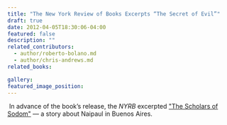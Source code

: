 ```yaml
---
title: "The New York Review of Books Excerpts “The Secret of Evil”"
draft: true
date: 2012-04-05T18:30:06-04:00
featured: false
description: ""
related_contributors:
  - author/roberto-bolano.md
  - author/chris-andrews.md
related_books:

gallery:
featured_image_position: 
---
```


 In advance of the book’s release, the _NYRB_ excerpted ["The Scholars of Sodom"](http://www.nybooks.com/blogs/nyrblog/2012/apr/05/bolano-naipaul-scholars-sodom/) — a story about Naipaul in Buenos Aires.  

